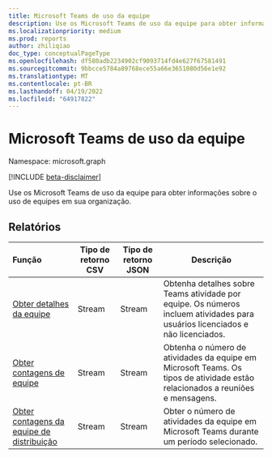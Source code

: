 ```yaml
---
title: Microsoft Teams de uso da equipe
description: Use os Microsoft Teams de uso da equipe para obter informações sobre o uso de equipes em sua organização.
ms.localizationpriority: medium
ms.prod: reports
author: zhiliqiao
doc_type: conceptualPageType
ms.openlocfilehash: df580adb2234902cf9093714fd4e627f67581491
ms.sourcegitcommit: 9bbcce5784a89768ece55a66e3651080d56e1e92
ms.translationtype: MT
ms.contentlocale: pt-BR
ms.lasthandoff: 04/19/2022
ms.locfileid: "64917822"
---
```

# <a name="microsoft-teams-team-usage-reports"></a>Microsoft Teams de uso da equipe

Namespace: microsoft.graph

[!INCLUDE [beta-disclaimer](../../includes/beta-disclaimer.md)]

Use os Microsoft Teams de uso da equipe para obter informações sobre o uso de equipes em sua organização.

## <a name="reports"></a>Relatórios

| Função | Tipo de retorno CSV | Tipo de retorno JSON | Descrição |
| :--------------------------------------- | --------------- | ---------------------------------------- | ---------------------------------------- |
| [Obter detalhes da equipe](../api/reportroot-getteamsteamactivitydetail.md) | Stream | Stream | Obtenha detalhes sobre Teams atividade por equipe. Os números incluem atividades para usuários licenciados e não licenciados. |
| [Obter contagens de equipe](../api/reportroot-getteamsteamactivitycounts.md) | Stream | Stream | Obtenha o número de atividades da equipe em Microsoft Teams. Os tipos de atividade estão relacionados a reuniões e mensagens. |
| [Obter contagens da equipe de distribuição](../api/reportroot-getteamsteamactivitydistributioncounts.md) | Stream | Stream | Obter o número de atividades da equipe em Microsoft Teams durante um período selecionado. |



